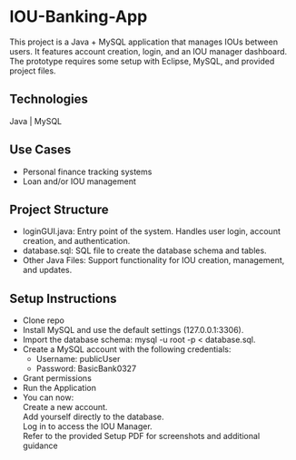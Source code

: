 # IOU-Banking-App  
This project is a Java + MySQL application that manages IOUs between users. It features account creation, login, and an IOU manager dashboard. The prototype requires some setup with Eclipse, MySQL, and provided project files.  
## Technologies  
Java | MySQL  
## Use Cases  
- Personal finance tracking systems
- Loan and/or IOU management
## Project Structure  
- loginGUI.java: Entry point of the system. Handles user login, account creation, and authentication.  
- database.sql: SQL file to create the database schema and tables.
- Other Java Files: Support functionality for IOU creation, management, and updates.
## Setup Instructions  
- Clone repo
- Install MySQL and use the default settings (127.0.0.1:3306).
- Import the database schema: mysql -u root -p < database.sql.
- Create a MySQL account with the following credentials:  
  - Username: publicUser  
  - Password: BasicBank0327  
- Grant permissions  
- Run the Application  
- You can now:  
  Create a new account.  
  Add yourself directly to the database.  
  Log in to access the IOU Manager.  
  Refer to the provided Setup PDF for screenshots and additional guidance
